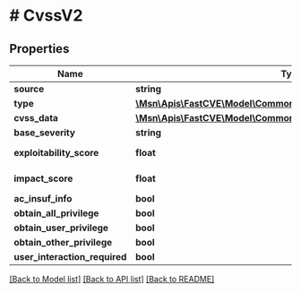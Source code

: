 # # CvssV2

## Properties

Name | Type | Description | Notes
------------ | ------------- | ------------- | -------------
**source** | **string** |  |
**type** | [**\Msn\Apis\FastCVE\Model\CommonModelsCveType**](CommonModelsCveType.md) |  |
**cvss_data** | [**\Msn\Apis\FastCVE\Model\CommonModelsCvssV2CveCvssDataModel**](CommonModelsCvssV2CveCvssDataModel.md) |  |
**base_severity** | **string** |  | [optional]
**exploitability_score** | **float** | CVSS subscore. | [optional]
**impact_score** | **float** | CVSS subscore. | [optional]
**ac_insuf_info** | **bool** |  | [optional]
**obtain_all_privilege** | **bool** |  | [optional]
**obtain_user_privilege** | **bool** |  | [optional]
**obtain_other_privilege** | **bool** |  | [optional]
**user_interaction_required** | **bool** |  | [optional]

[[Back to Model list]](../../README.md#models) [[Back to API list]](../../README.md#endpoints) [[Back to README]](../../README.md)
